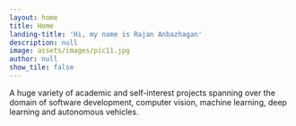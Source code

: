 ```yaml
---
layout: home
title: Home
landing-title: 'Hi, my name is Rajan Anbazhagan'
description: null
image: assets/images/pic11.jpg
author: null
show_tile: false
---
```


A huge variety of academic and self-interest projects spanning over the domain of software development, computer vision, machine learning, deep learning and autonomous vehicles.
